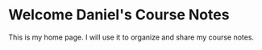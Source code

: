 # Welcome Daniel's Course Notes

This is my home page. I will use it to organize and share my course notes.
